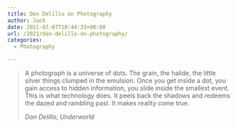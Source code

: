 ```yaml
---
title: Don Delillo on Photography
author: Jack
date: 2021-07-07T10:44:33+00:00
url: /2021/don-delillo-on-photography/
categories:
  - Photography

---
```

<!--kg-card-begin: html-->

<blockquote class="wp-block-quote">
  <p>
    A photograph is a universe of dots. The grain, the halide, the little silver things clumped in the emulsion. Once you get inside a dot, you gain access to hidden information, you slide inside the smallest event. This is what technology does. It peels back the shadows and redeems the dazed and rambling past. It makes reality come true.
  </p>
  
  <p>
    <cite>Don Delillo, Underworld</cite>
  </p>
</blockquote>

<!--kg-card-end: html-->